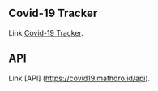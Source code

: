 ## Covid-19 Tracker

Link [Covid-19 Tracker](https://covid-19-tracker-reactjs.herokuapp.com).

## API
Link [API] (https://covid19.mathdro.id/api).
